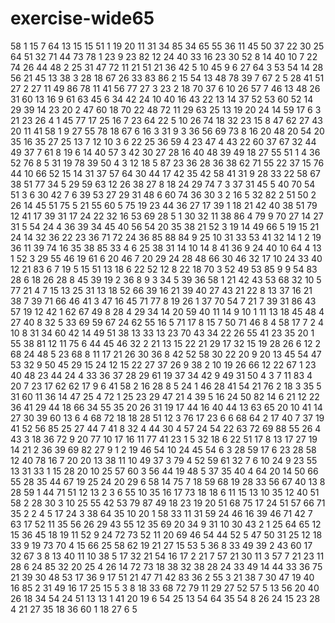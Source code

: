 # exercise-wide65
58
1
15
7
64
13
15
15
51
1
19
20
11
31
34
85
34
65
55
36
11
45
50
37
22
30
25
64
51
32
71
44
73
78
1
23
9
23
82
12
24
40
33
16
23
30
52
8
14
40
10
7
22
74
26
44
48
2
25
31
47
72
11
21
51
21
36
42
5
10
45
9
6
27
64
3
53
54
14
28
56
21
45
13
38
3
28
18
67
26
33
83
86
2
15
54
13
48
78
39
7
67
2
5
28
41
51
27
2
27
11
49
86
78
11
41
56
77
27
3
23
2
18
70
37
6
10
26
57
7
46
13
48
26
31
60
13
16
9
61
63
45
6
34
42
24
10
40
16
43
22
13
14
37
52
53
60
52
14
29
39
14
23
20
2
47
60
18
70
22
48
72
11
29
63
25
13
19
20
24
14
59
17
6
3
21
23
26
4
1
45
77
17
25
16
7
23
64
22
5
10
26
74
18
32
23
15
8
47
62
27
43
20
11
41
58
1
9
27
55
78
18
67
6
16
3
31
9
3
36
56
69
73
8
16
20
48
20
54
20
35
16
35
27
25
13
7
12
10
3
6
22
25
36
59
4
23
47
4
43
22
60
37
67
32
44
49
37
7
61
8
19
6
14
40
57
3
42
30
27
28
16
40
48
39
49
18
27
55
51
1
4
36
52
76
8
5
31
19
78
39
50
4
3
12
18
5
87
23
36
28
36
38
62
71
55
22
37
15
76
44
10
66
52
15
14
31
37
57
64
30
44
17
42
35
42
58
41
31
9
28
33
22
58
67
38
51
77
34
5
29
59
63
12
26
38
27
8
18
24
29
74
7
3
37
31
45
5
40
70
54
51
3
6
30
42
7
6
39
53
27
29
31
48
6
60
74
36
30
3
2
16
5
32
82
2
51
50
2
26
14
45
51
75
5
21
55
60
5
75
19
23
44
36
27
17
39
1
18
21
42
40
38
51
79
12
41
17
39
31
17
24
22
32
16
53
69
28
5
1
30
32
11
38
86
4
79
9
70
27
14
27
31
5
54
24
4
36
39
34
45
40
56
54
20
35
38
21
52
3
19
14
49
66
5
19
15
21
24
14
32
36
22
23
36
71
72
24
36
85
88
84
9
25
10
31
33
53
41
32
14
1
2
19
36
11
39
74
16
35
38
85
33
4
6
25
38
31
14
10
14
8
41
36
9
24
40
10
64
4
13
1
52
3
29
55
46
19
61
6
20
46
7
20
29
24
28
48
66
30
46
32
17
10
24
33
40
12
21
83
6
7
19
5
15
51
13
18
6
22
52
12
8
22
18
70
3
52
49
53
85
9
9
54
83
28
6
18
26
28
8
45
39
19
2
36
8
9
3
34
5
39
36
58
1
21
42
43
53
68
32
10
5
77
21
4
7
15
13
25
31
13
18
52
66
39
16
21
39
40
27
43
21
22
8
13
37
16
21
38
7
39
71
66
46
41
3
47
16
45
71
77
8
19
26
1
37
70
54
7
21
7
39
31
86
43
57
19
12
42
1
62
67
49
8
28
4
29
34
14
20
59
40
11
14
9
10
1
11
13
18
45
48
4
27
40
8
32
5
33
69
59
67
24
62
55
16
5
71
17
8
15
7
50
71
46
8
4
58
17
7
2
4
10
8
31
34
60
42
14
49
51
38
13
33
13
23
70
43
34
22
26
55
41
23
35
20
1
55
38
81
12
11
75
6
44
45
46
32
2
21
13
15
22
21
29
17
32
15
19
28
26
6
12
2
68
24
48
5
23
68
8
11
17
21
26
30
36
8
42
52
58
30
22
20
9
20
13
45
54
47
53
32
9
50
45
29
15
24
12
15
22
27
37
26
9
38
2
10
19
26
66
12
22
67
1
23
40
48
23
44
24
4
33
36
37
28
29
61
19
37
34
42
9
49
31
50
4
3
7
11
83
4
20
7
23
17
62
62
17
9
6
41
58
2
16
28
8
5
24
1
46
28
41
54
21
76
2
18
3
35
5
31
60
11
36
14
47
25
4
72
1
25
23
29
47
21
4
39
5
16
24
50
82
14
6
21
12
22
36
41
29
44
18
66
34
55
35
20
26
31
19
17
44
16
40
44
13
63
65
20
10
41
14
27
30
39
60
13
6
4
68
72
18
18
28
51
12
3
76
17
23
6
6
68
64
2
17
40
7
37
19
41
52
56
85
25
27
44
7
41
8
32
4
44
30
4
57
24
54
22
63
72
69
88
55
26
4
43
3
18
36
72
9
20
77
10
17
16
11
77
41
23
1
5
32
18
6
22
51
17
8
13
17
27
19
14
21
2
36
39
69
82
27
9
1
2
19
46
54
10
24
45
54
6
3
28
59
17
6
23
28
58
12
40
78
16
7
20
20
13
38
11
10
49
37
3
79
4
52
59
61
32
7
6
10
24
9
23
55
13
31
33
1
15
28
20
10
25
57
60
3
56
44
19
48
5
37
35
40
4
64
20
14
50
66
55
28
35
44
67
19
25
24
20
29
6
58
14
75
7
18
59
68
19
28
33
56
67
40
13
8
28
59
1
44
71
51
12
13
2
3
6
55
10
35
16
17
73
18
18
6
11
15
13
10
35
12
40
51
58
2
28
30
3
10
25
55
42
53
79
87
49
18
23
19
20
51
68
75
17
24
51
57
66
71
35
2
2
4
5
17
24
3
38
64
35
10
20
1
58
33
11
31
59
24
46
16
39
46
71
42
7
63
17
52
11
35
56
26
29
43
55
12
35
69
20
34
9
31
10
30
43
2
1
25
64
65
12
15
36
45
18
19
11
52
9
24
72
73
52
11
20
69
46
54
44
52
5
47
50
31
25
12
18
33
9
19
73
70
4
15
66
25
58
62
19
21
27
15
53
5
36
8
33
49
39
2
43
60
17
32
67
3
8
13
40
11
10
38
5
17
32
21
54
16
17
2
21
7
57
21
30
11
3
57
7
21
23
11
28
6
24
85
32
20
25
4
26
14
72
73
18
38
32
38
28
24
33
49
14
44
33
36
75
21
39
30
48
53
17
36
9
17
51
21
47
71
42
83
36
2
55
3
21
38
7
30
47
19
40
16
85
2
31
49
16
17
25
15
5
3
8
18
33
68
72
79
11
29
27
52
57
5
13
56
20
40
26
18
34
54
24
51
13
13
1
41
20
19
6
54
25
13
54
64
35
54
8
26
24
15
23
28
4
21
27
35
18
36
60
1
18
27
6
5

